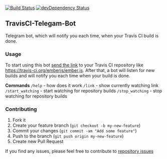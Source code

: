 [![Build Status](https://travis-ci.org/artemgurzhii/TravisCI-Telegam-Bot.svg)](https://travis-ci.org/artemgurzhii/TravisCI-Telegam-Bot)
[![devDependency Status](https://david-dm.org/artemgurzhii/TravisCI-Telegam-Bot.svg)](https://david-dm.org/artemgurzhii/TravisCI-Telegam-Bot)

## TravisCI-Telegam-Bot

Telegram bot, which will notify you each time, when your Travis CI build is done.

### Usage
To start using this bot [send the link](https://telegram.me/TravisCI_Telegam_Bot) to your Travis CI repository like https://travis-ci.org/emberjs/ember.js. After that, a bot will listen for new builds and will notify you each time when your build is done.

**Commands**
`/help` - how does it work
`/link` - show currently watching link
`/start_watching` - start watching for repository builds
`/stop_watching` - stop watching for repository builds
### Contributing

1. Fork it
2. Create your feature branch (`git checkout -b my-new-feature`)
3. Commit your changes (`git commit -am "Add some feature"`)
4. Push to the branch (`git push origin my-new-feature`)
5. Create new Pull Request

If you find any issues, please feel free to contribute to [repository issues](https://github.com/artemgurzhii/TravisCI-Telegam-Bot/issues)
